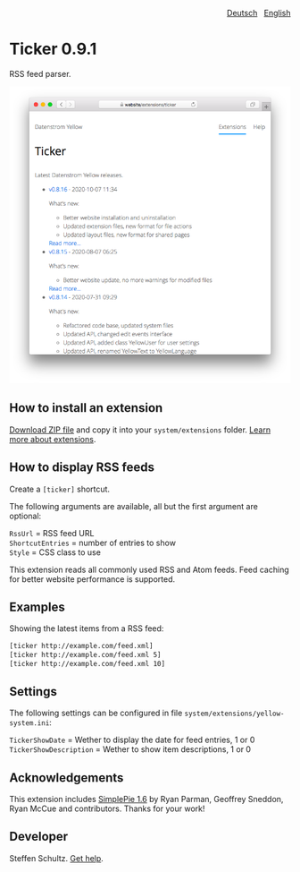 <p align="right"><a href="README-de.md">Deutsch</a> &nbsp; <a href="README.md">English</a></p>

# Ticker 0.9.1

RSS feed parser.

<p align="center"><img src="SCREENSHOT.png" alt="Screenshot"></p>

## How to install an extension

[Download ZIP file](https://github.com/schulle4u/yellow-extensions-schulle4u/raw/main/downloads/ticker.zip) and copy it into your `system/extensions` folder. [Learn more about extensions](https://github.com/annaesvensson/yellow-update).

## How to display RSS feeds

Create a `[ticker]` shortcut.

The following arguments are available, all but the first argument are optional:

`RssUrl` = RSS feed URL  
`ShortcutEntries` = number of entries to show  
`Style` = CSS class to use  

This extension reads all commonly used RSS and Atom feeds. Feed caching for better website performance is supported. 

## Examples

Showing the latest items from a RSS feed:

    [ticker http://example.com/feed.xml]
    [ticker http://example.com/feed.xml 5]
    [ticker http://example.com/feed.xml 10]

## Settings

The following settings can be configured in file `system/extensions/yellow-system.ini`: 

`TickerShowDate` = Wether to display the date for feed entries, 1 or 0  
`TickerShowDescription` = Wether to show item descriptions, 1 or 0  

## Acknowledgements

This extension includes [SimplePie 1.6](http://simplepie.org/) by Ryan Parman, Geoffrey Sneddon, Ryan McCue and contributors. Thanks for your work!

## Developer

Steffen Schultz. [Get help](https://datenstrom.se/yellow/help/).
